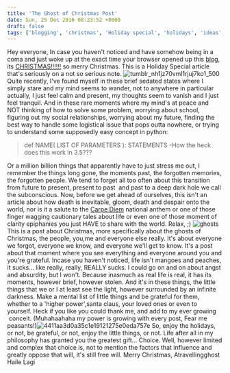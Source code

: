 ```yaml
---
title: 'The Ghost of Christmas Post'
date: Sun, 25 Dec 2016 08:23:52 +0000
draft: false
tags: ['blogging', 'christmas', 'Holiday special', 'holidays', 'ideas', 'random thoughts', 'thoughts']
---
```


Hey everyone, In case you haven't noticed and have somehow being in a coma and just woke up at the exact time your browser opened up this [blog](http://atimetravellingghost.com), its [CHRISTMAS!!!!!!](https://www.google.com.ng/webhp?sourceid=chrome-instant&rlz=1C1HLDY_enNG716NG718&ion=1&espv=2&ie=UTF-8#q=christmas) so merry Christmas. This is a Holiday Special article that's seriously on a not so serious note. ![tumblr_nh1jz70vml1rjuj7ko1_500](https://atimetravellingghost.files.wordpress.com/2016/12/tumblr_nh1jz70vml1rjuj7ko1_500.gif) Quite recently, I've found myself in these brief sedated states where I simply stare and my mind seems to wander, not to anywhere in particular actually, I just feel calm and present, my thoughts seem to vanish and I just feel tranquil. And in these rare moments where my mind's at peace and NOT thinking of how to solve some problem, worrying about school, figuring out my social relationships, worrying about my future, finding the best way to handle some logistical issue that pops outta nowhere, or trying to understand some supposedly easy concept in python:

> def NAME( LIST OF PARAMETERS ): STATEMENTS -How the heck does this work in 3.5???

Or a million billion things that apparently have to just stress me out, I remember the things long gone, the moments past, the forgotten memories, the forgotten people. We tend to forget all too often about this transition from future to present, present to past  and past to a deep dark hole we call the subconscious. Now, before we get ahead of ourselves, this isn't an article about how death is inevitable, gloom, death and despair onto the world, nor is it a salute to the [Carpe Diem](https://www.google.com.ng/search?q=Carpe+diem&rlz=1C1HLDY_enNG716NG718&oq=Carpe+diem&aqs=chrome..69i57&sourceid=chrome&ie=UTF-8) national anthem or one of those finger wagging cautionary tales about life or even one of those moment of clarity epiphanies you just HAVE to share with the world. Relax, ;) ![ghosts](https://atimetravellingghost.files.wordpress.com/2016/12/ghosts.png) This is a post about Christmas, more specifically about the ghosts of Christmas, the people, you,me and everyone else really. It's about everyone we forgot, everyone we know, and everyone we'll get to know. It's a post about that moment where you see everything and everyone around you and you're grateful. Incase you haven't noticed, life isn't mangoes and peaches, it sucks... like really, really, REALLY sucks. I could go on and on about angst and absurdity, but I won't. Because inasmuch as real life is real, it has its moments, however brief, however stolen. And it's in these things, the little things that we or I at least see the light, however surrounded by an infinite darkness. Make a mental list of little things and be grateful for them, whether to a 'higher power',santa claus, your loved ones or even to yourself. Heck if you like you could thank me, and add to my ever growing  conceit. (Muhahaahaha my power is growing with every post, Fear me peasants!)![4411aa3d0a35c1e19121275e0eda757e](https://atimetravellingghost.files.wordpress.com/2016/12/4411aa3d0a35c1e19121275e0eda757e.jpg) So, enjoy the holidays, or not, be grateful, or not, enjoy the little things, or not. Life after all in my philosophy has granted you the greatest gift... Choice. Well, however limited and complex that choice is, not to mention the factors that influence and greatly oppose that will, it's still free will. Merry Christmas, Atravellingghost Haile Lagi

